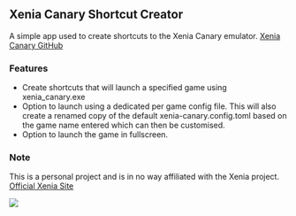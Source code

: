 ## Xenia Canary Shortcut Creator
A simple app used to create shortcuts to the Xenia Canary emulator. 
[Xenia Canary GitHub](https://github.com/xenia-canary/xenia-canary)

### Features

- Create shortcuts that will launch a specified game using xenia_canary.exe
- Option to launch using a dedicated per game config file. This will also create a renamed copy of the default xenia-canary.config.toml based on the game name entered which can then be customised.
- Option to launch the game in fullscreen.

### Note
This is a personal project and is in no way affiliated with the Xenia project. 
[Official Xenia Site](https://xenia.jp/)

![](https://raw.githubusercontent.com/xenia-canary/xenia-canary/canary_experimental/assets/icon/128.png)
